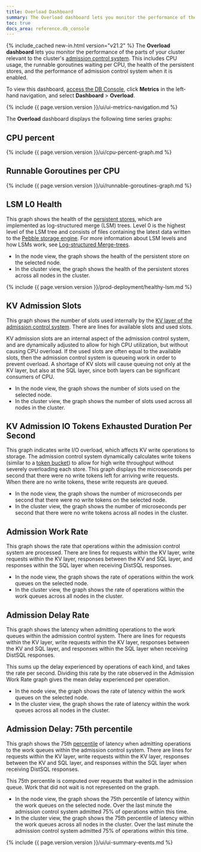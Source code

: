 ```yaml
---
title: Overload Dashboard
summary: The Overload dashboard lets you monitor the performance of the admission control system.
toc: true
docs_area: reference.db_console
---
```


{% include_cached new-in.html version="v21.2" %} The **Overload dashboard** lets you monitor the performance of the parts of your cluster relevant to the cluster's [admission control system](architecture/admission-control.html). This includes CPU usage, the runnable goroutines waiting per CPU, the health of the persistent stores, and the performance of admission control system when it is enabled.

To view this dashboard, [access the DB Console](ui-overview.html#access-the-db-console), click **Metrics** in the left-hand navigation, and select **Dashboard** > **Overload**.

{% include {{ page.version.version }}/ui/ui-metrics-navigation.md %}

The **Overload** dashboard displays the following time series graphs:

## CPU percent

{% include {{ page.version.version }}/ui/cpu-percent-graph.md %}

## Runnable Goroutines per CPU

{% include {{ page.version.version }}/ui/runnable-goroutines-graph.md %}

## LSM L0 Health

This graph shows the health of the [persistent stores](architecture/storage-layer.html), which are implemented as log-structured merge (LSM) trees. Level 0 is the highest level of the LSM tree and consists of files containing the latest data written to the [Pebble storage engine](cockroach-start.html#storage-engine). For more information about LSM levels and how LSMs work, see [Log-structured Merge-trees](architecture/storage-layer.html#log-structured-merge-trees).

- In the node view, the graph shows the health of the persistent store on the selected node.
- In the cluster view, the graph shows the health of the persistent stores across all nodes in the cluster.

{% include {{ page.version.version }}/prod-deployment/healthy-lsm.md %}

## KV Admission Slots

This graph shows the number of slots used internally by the [KV layer of the admission control system](architecture/admission-control.html). There are lines for available slots and used slots.

KV admission slots are an internal aspect of the admission control system, and are dynamically adjusted to allow for high CPU utilization, but without causing CPU overload. If the used slots are often equal to the available slots, then the admission control system is queueing work in order to prevent overload. A shortage of KV slots will cause queuing not only at the KV layer, but also at the SQL layer, since both layers can be significant consumers of CPU.

- In the node view, the graph shows the number of slots used on the selected node.
- In the cluster view, the graph shows the number of slots used across all nodes in the cluster.

## KV Admission IO Tokens Exhausted Duration Per Second

This graph indicates write I/O overload, which affects KV write operations to storage. The admission control system dynamically calculates write tokens (similar to a [token bucket](https://en.wikipedia.org/wiki/Token_bucket)) to allow for high write throughput without severely overloading each store. This graph displays the microseconds per second that there were no write tokens left for arriving write requests. When there are no write tokens, these write requests are queued.

- In the node view, the graph shows the number of microseconds per second that there were no write tokens on the selected node.
- In the cluster view, the graph shows the number of microseconds per second that there were no write tokens across all nodes in the cluster.

## Admission Work Rate

This graph shows the rate that operations within the admission control system are processed. There are lines for requests within the KV layer, write requests within the KV layer, responses between the KV and SQL layer, and responses within the SQL layer when receiving DistSQL responses.

- In the node view, the graph shows the rate of operations within the work queues on the selected node.
- In the cluster view, the graph shows the rate of operations within the work queues across all nodes in the cluster.

## Admission Delay Rate

This graph shows the latency when admitting operations to the work queues within the admission control system. There are lines for requests within the KV layer, write requests within the KV layer, responses between the KV and SQL layer, and responses within the SQL layer when receiving DistSQL responses.

This sums up the delay experienced by operations of each kind, and takes the rate per second. Dividing this rate by the rate observed in the Admission Work Rate graph gives the mean delay experienced per operation.

- In the node view, the graph shows the rate of latency within the work queues on the selected node.
- In the cluster view, the graph shows the rate of latency within the work queues across all nodes in the cluster.

## Admission Delay: 75th percentile

This graph shows the 75th [percentile](https://en.wikipedia.org/wiki/Percentile#The_normal_distribution_and_percentiles) of latency when admitting operations to the work queues within the admission control system. There are lines for requests within the KV layer, write requests within the KV layer, responses between the KV and SQL layer, and responses within the SQL layer when receiving DistSQL responses.

This 75th percentile is computed over requests that waited in the admission queue. Work that did not wait is not represented on the graph.

- In the node view, the graph shows the 75th percentile of latency within the work queues on the selected node. Over the last minute the admission control system admitted 75% of operations within this time.
- In the cluster view, the graph shows the 75th percentile of latency within the work queues across all nodes in the cluster. Over the last minute the admission control system admitted 75% of operations within this time.

{% include {{ page.version.version }}/ui/ui-summary-events.md %}
